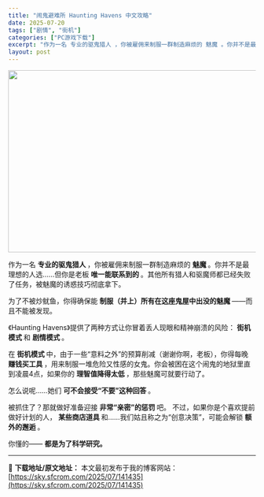 ```yaml
---
title: "闹鬼避难所 Haunting Havens 中文攻略"
date: 2025-07-20
tags: ["剧情", "街机"]
categories: ["PC游戏下载"]
excerpt: "作为一名 专业的驱鬼猎人 ，你被雇佣来制服一群制造麻烦的 魅魔 。你并不是最理想的人选……但你是老板 唯一能联系到的 。其他所有猎人和驱魔师都已经失败了任务，被魅魔的诱惑技巧彻底拿下。 为了不被炒鱿鱼，你得确保能 制服（并上）所有在这座鬼屋中出没的魅魔 ——而且不能被发现。 《Haunting Ha&hellip;"
layout: post
---
```


<img class="aligncenter size-full wp-image-141436" src="https://sky.sfcrom.com/wp-content/uploads/2025/07/2025072008445988.webp" alt="" width="660" height="370" />
<p class="bb_paragraph">作为一名 <strong>专业的驱鬼猎人 </strong>，你被雇佣来制服一群制造麻烦的 <strong>魅魔 </strong>。你并不是最理想的人选……但你是老板 <strong>唯一能联系到的 </strong>。其他所有猎人和驱魔师都已经失败了任务，被魅魔的诱惑技巧彻底拿下。</p>
<p class="bb_paragraph">为了不被炒鱿鱼，你得确保能 <strong>制服（并上）所有在这座鬼屋中出没的魅魔 </strong>——而且不能被发现。</p>
<p class="bb_paragraph">《Haunting Havens》提供了两种方式让你冒着丢人现眼和精神崩溃的风险： <strong>街机模式 </strong>和 <strong>剧情模式 </strong>。</p>
<p class="bb_paragraph">在 <strong>街机模式 </strong>中，由于一些“意料之外”的预算削减（谢谢你啊，老板），你得每晚 <strong>赚钱买工具 </strong>，用来制服一堆危险又性感的女鬼。你会被困在这个闹鬼的地狱里直到凌晨4点，如果你的 <strong>理智值降得太低 </strong>，那些魅魔可就要行动了。</p>
<p class="bb_paragraph">怎么说呢……她们 <strong>可不会接受“不要”这种回答 </strong>。</p>
<p class="bb_paragraph">被抓住了？那就做好准备迎接 <strong>非常“亲密”的惩罚 </strong>吧。
不过，如果你是个喜欢提前做好计划的人， <strong>某些商店道具 </strong>和……我们姑且称之为“创意决策”，可能会解锁 <strong>额外的邂逅 </strong>。</p>
<p class="bb_paragraph">你懂的—— <strong>都是为了科学研究。 </strong></p>

---
📖 **下载地址/原文地址：** 本文最初发布于我的博客网站：[https://sky.sfcrom.com/2025/07/141435](https://sky.sfcrom.com/2025/07/141435)
